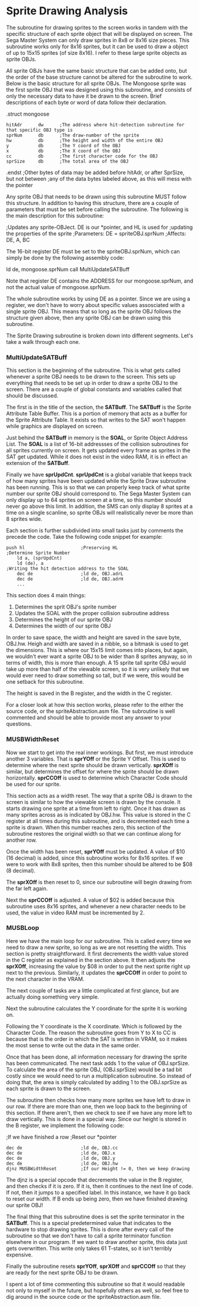 # Sprite Drawing Analysis
The subroutine for drawing sprites to the screen works in tandem with the specific structure of each sprite object that will be displayed on screen. The Sega Master System can only draw sprites in 8x8 or 8x16 size pieces. This subroutine works only for 8x16 sprites, but it can be used to draw a object of up to 15x15 sprites (of size 8x16). I refer to these large sprite objects as sprite OBJs.

All sprite OBJs have the same basic structure that can be added onto, but the order of the base structure cannot be altered for the subroutine to work. Below is the basic structure for all sprite OBJs. The Mongoose sprite was the first sprite OBJ that was designed using this subroutine, and consists of only the necessary data to have it be drawn to the screen. Brief descriptions of each byte or word of data follow their declaration. 

.struct mongoose

    hitAdr      dw      ;The address where hit-detection subroutine for that specific OBJ type is
    sprNum      db      ;The draw-number of the sprite      
    hw          db      ;The height and width of the entire OBJ
    y           db      ;The Y coord of the OBJ
    x           db      ;The X coord of the OBJ
    cc          db      ;The first character code for the OBJ 
    sprSize     db      ;The total area of the OBJ
    
.endst
;Other bytes of data may be added before hitAdr, or after SprSize, but not between
;any of the data bytes labeled above, as this will mess with the pointer

Any sprite OBJ that needs to be drawn using this subroutine MUST follow this structure. In addition to having this structure, there are a couple of parameters that must be set before calling the subroutine. The following is the main description for this subroutine:

;Updates any sprite-OBJect. DE is our *pointer, and HL is used for
;updating the properties of the sprite
;Parameters: DE = spriteOBJ.sprNum
;Affects: DE, A, BC

The 16-bit register DE must be set to the spriteOBJ.sprNum, which can simply be done by the following assembly code:

ld de, mongoose.sprNum
call MultiUpdateSATBuff

Note that register DE contains the ADDRESS for our mongoose.sprNum, and not the actual value of mongoose.sprNum.

The whole subroutine works by using DE as a pointer. Since we are using a register, we don't have to worry about specific values assosciated with a single sprite OBJ. This means that so long as the sprite OBJ follows the structure given above, then any sprite OBJ can be drawn using this subroutine. 

The Sprite Drawing subroutine is broken down into different segments. Let's take a walk through each one. 

### MultiUpdateSATBuff
This section is the beginning of the subroutine. This is what gets called whenever a sprite OBJ needs to be drawn to the screen. This sets up everything that needs to be set up in order to draw a sprite OBJ to the screen. There are a couple of global constants and variables called that should be discussed. 

The first is in the title of the section, the **SATBuff**. The **SATBuff** is the Sprite Attribute Table Buffer. This is a portion of memory that acts as a buffer for the Sprite Attribute Table. It exists so that writes to the SAT won't happen while graphics are displayed on screen.

Just behind the **SATBuff** in memory is the **SOAL**, or Sprite Object Address List. The **SOAL** is a list of 16-bit addressses of the collision subroutines for all sprites currently on screen. It gets updated every frame as sprites in the SAT get updated. While it does not exist in the video RAM, it is in effect an extension of the **SATBuff**.  

Finally we have **sprUpdCnt**. **sprUpdCnt** is a global variable that keeps track of how many sprites have been updated while the Sprite Draw subroutine has been running. This is so that we can properly keep track of what sprite number our sprite OBJ should correspond to. The Sega Master System can only display up to 64 sprites on screen at a time, so this number should never go above this limit. In addition, the SMS can only display 8 sprites at a time on a single scanline, so sprite OBJs will realistically never be more than 8 sprites wide. 

Each section is further subdivided into small tasks just by comments the precede the code. Take the following code snippet for example:

    push hl                     ;Preserving HL
    ;Determine Sprite Number
        ld a, (sprUpdCnt)
        ld (de), a
    ;Writing the hit detection address to the SOAL
        dec de                  ;ld de, OBJ.adrL
        dec de                  ;ld de, OBJ.adrH
        ...
        
This section does 4 main things: 

1. Determines the sprit OBJ's sprite number
2. Updates the SOAL with the proper collision subroutine address
3. Determines the height of our sprite OBJ
4. Determines the width of our sprite OBJ

In order to save space, the width and height are saved in the save byte, OBJ.hw. Heigh and width are saved in a nibble, so a bitmask is used to get the dimensions. This is where our 15x15 limit comes into places, but again, we wouldn't ever want a sprite OBJ to be wider than 8 sprites anyway, so in terms of width, this is more than enough. A 15 sprite tall sprite OBJ would take up more than half of the viewable screen, so it is very unlikely that we would ever need to draw something so tall, but if we were, this would be one setback for this subroutine. 

The height is saved in the B register, and the width in the C register.

For a closer look at how this section works, please refer to the either the source code, or the spriteAbstraction.asm file. The subroutine is well commented and should be able to provide most any answer to your questions. 

### MUSBWidthReset
Now we start to get into the real inner workings. But first, we must introduce another 3 variables. That is **sprYOff** or the Sprite Y Offset. This is used to determine where the next sprite should be drawn vertically. **sprXOff** is similar, but determines the offset for where the sprite should be drawn horizontally. **sprCCOff** is used to determine which Character Code should be used for our sprite. 

This section acts as a width reset. The way that a sprite OBJ is drawn to the screen is similar to how the viewable screen is drawn by the console. It starts drawing one sprite at a time from left to right. Once it has drawn as many sprites across as is indicated by OBJ.hw. This value is stored in the C register at all times during this subroutine, and is decremented each time a sprite is drawn. When this number reaches zero, this section of the subroutine restores the original width so that we can continue along for another row. 

Once the width has been reset, **sprYOff** must be updated. A value of $10 (16 decimal) is added, since this subroutine works for 8x16 sprites. If we were to work with 8x8 sprites, then this number should be altered to be $08 (8 decimal). 

The **sprXOff** is then reset to 0, since our subroutine will begin drawing from the far left again. 

Next the **sprCCOff** is adjusted. A value of $02 is added because this subroutine uses 8x16 sprites, and whenever a new character needs to be used, the value in video RAM must be incremented by 2. 

### MUSBLoop
Here we have the main loop for our subroutine. This is called every time we need to draw a new sprite, so long as we are not resetting the width. This section is pretty straightforward. It first decrements the width value stored in the C register as explained in the section above. It then adjusts the **sprXOff**, increasing the value by $08 in order to put the next sprite right up next to the previous. Similarly, it updates the **sprCCOff** in order to point to the next character in the VRAM. 

The next couple of tasks are a little complicated at first glance, but are actually doing something very simple. 

Next the subroutine calculates the Y coordinate for the sprite it is working on. 

Following the Y coordinate is the X coordinate. Which is followed by the Character Code. The reason the subroutine goes from Y to X to CC is because that is the order in which the SAT is written in VRAM, so it makes the most sense to write out the data in the same order. 

Once that has been done, all information necessary for drawing the sprite has been communicated. The next task adds 1 to the value of OBJ.sprSize. To calculate the area of the sprite OBJ, (OBJ.sprSize) would be a tad bit costly since we would need to run a multiplication subroutine. So instead of doing that, the area is simply calculated by adding 1 to the OBJ.sprSize as each sprite is drawn to the screen. 

The subroutine then checks how many more sprites we have left to draw in our row. If there are more than one, then we loop back to the beginning of this section. If there aren't, then we check to see if we have any more left to draw vertically. This is done in a special way. Since our height is stored in the B register, we implement the following code:

;If we have finished a row
;Reset our *pointer

    dec de                      ;ld de, OBJ.cc
    dec de                      ;ld de, OBJ.x
    dec de                      ;ld de, OBJ.y
    dec de                      ;ld de, OBJ.hw
    djnz MUSBWidthReset         ;If our Height != 0, then we keep drawing
    
The djnz is a special opcode that decrements the value in the B register, and then checks if it is zero. If it is, then it continues to the next line of code. If not, then it jumps to a specified label. In this instance, we have it go back to reset our width. If B ends up being zero, then we have finished drawing our sprite OBJ!

The final thing that this subroutine does is set the sprite terminator in the **SATBuff**. This is a special predetermined value that indicates to the hardware to stop drawing sprites. This is done after every call of the subroutine so that we don't have to call a sprite terminator function elsewhere in our program. If we want to draw another sprite, this data just gets overwritten. This write only takes 61 T-states, so it isn't terribly expensive. 

Finally the subroutine resets **sprYOff**, **sprXOff** and **sprCCOff** so that they are ready for the next sprite OBJ to be drawn. 

I spent a lot of time commenting this subroutine so that it would readable not only to myself in the future, but hopefully others as well, so feel free to dig around in the source code or the spriteAbstraction.asm file. 

